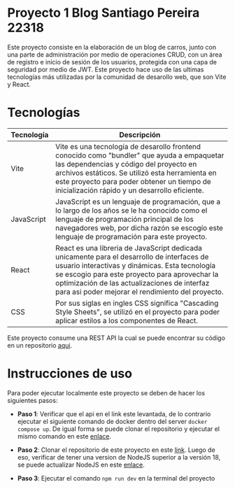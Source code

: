 # Proyecto 1 Blog Santiago Pereira 22318

Este proyecto consiste en la elaboración de un blog de carros, junto con una parte de administración por medio de operaciones CRUD, con un área de registro e inicio de sesión de los usuarios, protegida con una capa de seguridad por medio de JWT. Este proyecto hace uso de las ultimas tecnologías más utilizadas por la comunidad de desarollo web, que son Vite y React.

# Tecnologías

| Tecnología | Descripción |
| ---------- | ----------- |
|   Vite   | Vite es una tecnología de desarollo frontend conocido como "bundler" que ayuda a empaquetar las dependencias y código del proyecto en archivos estáticos. Se utilizó esta herramienta en este proyecto para poder obtener un tiempo de inicialización rápido y un desarrollo eficiente. |
| JavaScript | JavaScript es un lenguaje de programación, que a lo largo de los años se le ha conocido como el lenguaje de programación principal de los navegadores web, por dicha razón se escogío este lenguaje de programación para este proyecto. |
| React | React es una libreria de JavaScript dedicada unicamente para el desarrollo de interfaces de usuario interactivas y dinámicas. Esta tecnología se escogio para este proyecto para aprovechar la optimización de las actualizaciones de interfaz para asi poder mejorar el rendimiento del proyecto.  |
| CSS | Por sus siglas en ingles CSS significa  "Cascading Style Sheets", se utilizó en el proyecto para poder aplicar estilos a los componentes de React. |

Este proyecto consume una REST API la cual se puede encontrar su código en un repositorio [aqui](https://github.com/SRV-JSPA/Lab6_web.git).


# Instrucciones de uso
Para poder ejecutar localmente este proyecto se deben de hacer los siguientes pasos:

- **Paso 1**: Verificar que el api en el link este levantada, de lo contrario ejecutar el siguiente comando de docker dentro del server `docker compose up`. De igual forma se puede clonar el repositorio y ejecutar el mismo comando en este [enlace](https://github.com/SRV-JSPA/Lab6_web.git).

- **Paso 2**: Clonar el repositorio de este proyecto en este [link](https://github.com/SRV-JSPA/P1_WEB.git). Luego de eso, verificar de tener una version de NodeJS superior a la versión 18, se puede actualizar NodeJS en este [enlace](https://nodejs.org/en/download).

- **Paso 3**: Ejecutar el comando `npm run dev` en la terminal del proyecto


